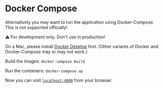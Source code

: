 # Docker Compose

Alternatively you may want to run the application using Docker-Compose. This is not supported officially!

&#x26a0;&#xfe0f; For development only. Don't use in production!

On a Mac, please install [Docker Desktop](https://docs.docker.com/desktop/install/mac-install/) first. (Other variants of Docker and Docker-Compose may or may not work.)

Build the images: `docker-compose build`

Run the containers: `docker-compose up`

Now you can visit [`localhost:4000`](http://localhost:4000) from your browser.